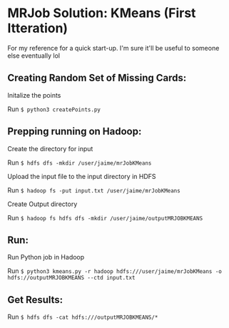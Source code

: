 # MRJob Solution: KMeans (First Itteration)

For my reference for a quick start-up. I'm sure it'll be useful to someone else eventually lol

## Creating Random Set of Missing Cards:

Initalize the points

Run `$ python3 createPoints.py`

## Prepping running on Hadoop:

Create the directory for input

Run `$ hdfs dfs -mkdir /user/jaime/mrJobKMeans`

Upload the input file to the input directory in HDFS

Run `$ hadoop fs -put input.txt /user/jaime/mrJobKMeans`

Create Output directory

Run `$ hadoop fs hdfs dfs -mkdir /user/jaime/outputMRJOBKMEANS`


## Run:
Run Python job in Hadoop

Run `$ python3 kmeans.py -r hadoop hdfs:///user/jaime/mrJobKMeans -o hdfs://outputMRJOBKMEANS --ctd input.txt`


## Get Results:
Run `$ hdfs dfs -cat hdfs:///outputMRJOBKMEANS/*`
